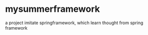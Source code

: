 mysummerframework
=================

a project imitate springframework, which learn thought from spring framework